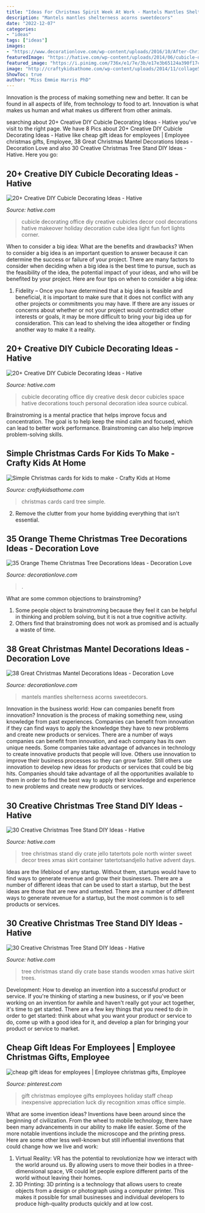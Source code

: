 ```yaml
---
title: "Ideas For Christmas Spirit Week At Work - Mantels Mantles Shelterness Acorns Sweetdecors"
description: "Mantels mantles shelterness acorns sweetdecors"
date: "2022-12-07"
categories:
- "ideas"
tags: ["ideas"]
images:
- "https://www.decorationlove.com/wp-content/uploads/2016/10/After-Christmas-Mantel-Decorating-Ideas.jpg"
featuredImage: "https://hative.com/wp-content/uploads/2014/06/cubicle-decorating-ideas/21-office-cubicle-decorating-ideas.jpg"
featured_image: "https://i.pinimg.com/736x/e1/7e/3b/e17e3b65124a390f17c24cdf3e214416--good-luck-gifts-employee-gifts.jpg"
image: "http://craftykidsathome.com/wp-content/uploads/2014/11/collage51-688x1024.jpg"
ShowToc: true
author: "Miss Emmie Harris PhD"
---
```



Innovation is the process of making something new and better. It can be found in all aspects of life, from technology to food to art. Innovation is what makes us human and what makes us different from other animals.

	

		
searching about 20+ Creative DIY Cubicle Decorating Ideas - Hative you've visit to the right page. We have 8 Pics about 20+ Creative DIY Cubicle Decorating Ideas - Hative like cheap gift ideas for employees | Employee christmas gifts, Employee, 38 Great Christmas Mantel Decorations Ideas - Decoration Love and also 30 Creative Christmas Tree Stand DIY Ideas - Hative. Here you go:
		
    
## 20+ Creative DIY Cubicle Decorating Ideas - Hative

<img loading=lazy src="https://hative.com/wp-content/uploads/2014/06/cubicle-decorating-ideas/9-cubicle-decorating-ideas.jpg" onerror="this.onerror=null;this.src='https://tse4.mm.bing.net/th?id=OIP.eQcSJ5CTJQ9oju5gVP9mcAHaJ4&amp;pid=15.1';" alt="20+ Creative DIY Cubicle Decorating Ideas - Hative">

_Source: hative.com_

>cubicle decorating office diy creative cubicles decor cool decorations hative makeover holiday decoration cube idea light fun fort lights corner. 

	

When to consider a big idea: What are the benefits and drawbacks?
When to consider a big idea is an important question to answer because it can determine the success or failure of your project. There are many factors to consider when deciding when a big idea is the best time to pursue, such as the feasibility of the idea, the potential impact of your ideas, and who will be benefited by your project. Here are four tips on when to consider a big idea:
1. Fidelity – Once you have determined that a big idea is feasible and beneficial, it is important to make sure that it does not conflict with any other projects or commitments you may have. If there are any issues or concerns about whether or not your project would contradict other interests or goals, it may be more difficult to bring your big idea up for consideration. This can lead to shelving the idea altogether or finding another way to make it a reality.


    
## 20+ Creative DIY Cubicle Decorating Ideas - Hative

<img loading=lazy src="https://hative.com/wp-content/uploads/2014/06/cubicle-decorating-ideas/21-office-cubicle-decorating-ideas.jpg" onerror="this.onerror=null;this.src='https://tse4.mm.bing.net/th?id=OIP.gHPbaqnvbcnnYzIu0egJvwHaFj&amp;pid=15.1';" alt="20+ Creative DIY Cubicle Decorating Ideas - Hative">

_Source: hative.com_

>cubicle decorating office diy creative desk decor cubicles space hative decorations touch personal decoration idea source cubical. 

	

Brainstroming is a mental practice that helps improve focus and concentration. The goal is to help keep the mind calm and focused, which can lead to better work performance. Brainstroming can also help improve problem-solving skills.

    
## Simple Christmas Cards For Kids To Make - Crafty Kids At Home

<img loading=lazy src="http://craftykidsathome.com/wp-content/uploads/2014/11/collage51-688x1024.jpg" onerror="this.onerror=null;this.src='https://tse4.mm.bing.net/th?id=OIP.gApSIuFdCtTu4mn1-QV_VAHaLB&amp;pid=15.1';" alt="Simple Christmas cards for kids to make - Crafty Kids at Home">

_Source: craftykidsathome.com_

>christmas cards card tree simple. 

	

2. Remove the clutter from your home byidding everything that isn't essential.

    
## 35 Orange Theme Christmas Tree Decorations Ideas - Decoration Love

<img loading=lazy src="https://www.decorationlove.com/wp-content/uploads/2016/10/Fine-Orange-Christmas-Tree.jpg" onerror="this.onerror=null;this.src='https://tse1.mm.bing.net/th?id=OIP.MO2LAiUtdJ1RGN78imRr5gHaJ6&amp;pid=15.1';" alt="35 Orange Theme Christmas Tree Decorations Ideas - Decoration Love">

_Source: decorationlove.com_

>. 

	

What are some common objections to brainstroming?
1. Some people object to brainstroming because they feel it can be helpful in thinking and problem solving, but it is not a true cognitive activity.
2. Others find that brainstroming does not work as promised and is actually a waste of time.

    
## 38 Great Christmas Mantel Decorations Ideas - Decoration Love

<img loading=lazy src="https://www.decorationlove.com/wp-content/uploads/2016/10/After-Christmas-Mantel-Decorating-Ideas.jpg" onerror="this.onerror=null;this.src='https://tse1.mm.bing.net/th?id=OIP.ssAlRZfR02fqcMNr4RmWegHaJ4&amp;pid=15.1';" alt="38 Great Christmas Mantel Decorations Ideas - Decoration Love">

_Source: decorationlove.com_

>mantels mantles shelterness acorns sweetdecors. 

	

Innovation in the business world: How can companies benefit from innovation?
Innovation is the process of making something new, using knowledge from past experiences. Companies can benefit from innovation if they can find ways to apply the knowledge they have to new problems and create new products or services. There are a number of ways companies can benefit from innovation, and each company has its own unique needs. Some companies take advantage of advances in technology to create innovative products that people will love. Others use innovation to improve their business processes so they can grow faster. Still others use innovation to develop new ideas for products or services that could be big hits. Companies should take advantage of all the opportunities available to them in order to find the best way to apply their knowledge and experience to new problems and create new products or services.

    
## 30 Creative Christmas Tree Stand DIY Ideas - Hative

<img loading=lazy src="https://hative.com/wp-content/uploads/2017/08/christmas-tree-stand-diy/26-christmas-tree-stand-diy-ideas.jpg" onerror="this.onerror=null;this.src='https://tse2.mm.bing.net/th?id=OIP.ChsWZKAVckflDzBtpfOengHaLL&amp;pid=15.1';" alt="30 Creative Christmas Tree Stand DIY Ideas - Hative">

_Source: hative.com_

>tree christmas stand diy crate jello tatertots pole north winter sweet decor trees xmas skirt container tatertotsandjello hative advent days. 

	

Ideas are the lifeblood of any startup. Without them, startups would have to find ways to generate revenue and grow their businesses. There are a number of different ideas that can be used to start a startup, but the best ideas are those that are new and untested. There are a number of different ways to generate revenue for a startup, but the most common is to sell products or services.

    
## 30 Creative Christmas Tree Stand DIY Ideas - Hative

<img loading=lazy src="https://hative.com/wp-content/uploads/2017/08/christmas-tree-stand-diy/28-christmas-tree-stand-diy-ideas.jpg" onerror="this.onerror=null;this.src='https://tse1.mm.bing.net/th?id=OIP.ih-zA4KxXFyzlDzzWcDLNQHaLH&amp;pid=15.1';" alt="30 Creative Christmas Tree Stand DIY Ideas - Hative">

_Source: hative.com_

>tree christmas stand diy crate base stands wooden xmas hative skirt trees. 

	

Development: How to develop an invention into a successful product or service.
If you're thinking of starting a new business, or if you've been working on an invention for awhile and haven't really got your act together, it's time to get started. There are a few key things that you need to do in order to get started: think about what you want your product or service to do, come up with a good idea for it, and develop a plan for bringing your product or service to market.

    
## Cheap Gift Ideas For Employees | Employee Christmas Gifts, Employee

<img loading=lazy src="https://i.pinimg.com/736x/e1/7e/3b/e17e3b65124a390f17c24cdf3e214416--good-luck-gifts-employee-gifts.jpg" onerror="this.onerror=null;this.src='https://tse2.mm.bing.net/th?id=OIP.BQARNBqeZDjFucx6X7MAkAHaJ6&amp;pid=15.1';" alt="cheap gift ideas for employees | Employee christmas gifts, Employee">

_Source: pinterest.com_

>gift christmas employee gifts employees holiday staff cheap inexpensive appreciation luck diy recognition xmas office simple. 

	

What are some invention ideas?
Inventions have been around since the beginning of civilization. From the wheel to mobile technology, there have been many advancements in our ability to make life easier. Some of the more notable inventions include the microscope and the printing press. Here are some other less well-known but still influential inventions that could change how we live and work:
1) Virtual Reality: VR has the potential to revolutionize how we interact with the world around us. By allowing users to move their bodies in a three-dimensional space, VR could let people explore different parts of the world without leaving their homes.
2) 3D Printing: 3D printing is a technology that allows users to create objects from a design or photograph using a computer printer. This makes it possible for small businesses and individual developers to produce high-quality products quickly and at low cost.

